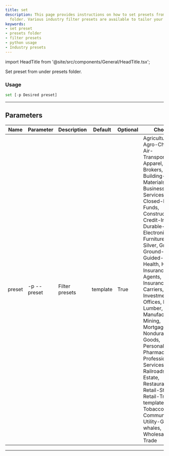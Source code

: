 ```yaml
---
title: set
description: This page provides instructions on how to set presets from the presets
  folder. Various industry filter presets are available to tailor your usage.
keywords:
- set preset
- presets folder
- filter presets
- python usage
- Industry presets
---
```


import HeadTitle from '@site/src/components/General/HeadTitle.tsx';

<HeadTitle title="stocks /ins/set - Reference | OpenBB Terminal Docs" />

Set preset from under presets folder.

### Usage

```python wordwrap
set [-p Desired preset]
```

---

## Parameters

| Name | Parameter | Description | Default | Optional | Choices |
| ---- | --------- | ----------- | ------- | -------- | ------- |
| preset | -p  --preset | Filter presets | template | True | Agriculture, Agro-Chemicals, Air-Transportatio, Apparel, Banks, Brokers, Building-Materials, Business-Services, Closed-End-Funds, Constructio, Credit-Industry, Durable-Goods, Electronics, Furniture, Gold-Silver, Grocery, Ground-Freight, Guided-Missiles, Health, Hotels, Insurance-Agents, Insurance-Carriers, Investment-Offices, Legal, Lumber, Manufacturing, Mining, Mortgages, Nondurable-Goods, Personal-Credit, Pharmaceuticals, Professional-Services, Railroads, Real-Estate, Restaurants, Retail-Stores, Retail-Trade, template, Tobacco, Utility-Communications, Utility-Gas, whales, Wholesale-Trade |

---
